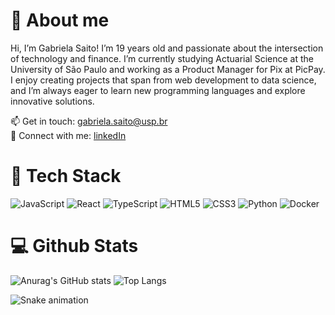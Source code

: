 # 👋 About me
Hi, I’m Gabriela Saito!
I’m 19 years old and passionate about the intersection of technology and finance. I’m currently studying Actuarial Science at the University of São Paulo and working as a Product Manager for Pix at PicPay.  
I enjoy creating projects that span from web development to data science, and I’m always eager to learn new programming languages and explore innovative solutions.  

📫 Get in touch: gabriela.saito@usp.br  
💼 Connect with me: [linkedIn](https://www.linkedin.com/in/gabriela-saito-pereira/)

# 🚀 Tech Stack
![JavaScript](https://img.shields.io/badge/javascript-%23323330.svg?style=for-the-badge&logo=javascript&logoColor=%23F7DF1E)
![React](https://img.shields.io/badge/react-%2320232a.svg?style=for-the-badge&logo=react&logoColor=%2361DAFB)
![TypeScript](https://img.shields.io/badge/typescript-%23007ACC.svg?style=for-the-badge&logo=typescript&logoColor=white)
![HTML5](https://img.shields.io/badge/html5-%23E34F26.svg?style=for-the-badge&logo=html5&logoColor=white)
![CSS3](https://img.shields.io/badge/css3-%231572B6.svg?style=for-the-badge&logo=css3&logoColor=white)
![Python](https://img.shields.io/badge/python-3670A0?style=for-the-badge&logo=python&logoColor=ffdd54)
![Docker](https://img.shields.io/badge/docker-%230db7ed.svg?style=for-the-badge&logo=docker&logoColor=white)

# 💻 Github Stats
![Anurag's GitHub stats](https://github-readme-stats.vercel.app/api?username=gabisaito&show_icons=true&theme=date_night)
![Top Langs](https://github-readme-stats.vercel.app/api/top-langs/?username=gabisaito&theme=date_night)

![Snake animation](https://raw.githubusercontent.com/gabisaito/gabisaito/main/snake.svg)
